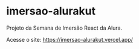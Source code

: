 # imersao-alurakut
Projeto da Semana de Imersão React da Alura.

Acesse o site: https://imersao-alurakut.vercel.app/
